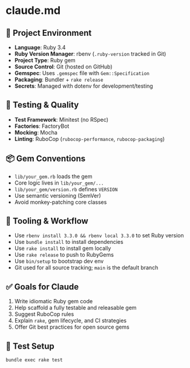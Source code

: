 # claude.md

## 💎 Project Environment

- **Language**: Ruby 3.4
- **Ruby Version Manager**: rbenv (`.ruby-version` tracked in Git)
- **Project Type**: Ruby gem
- **Source Control**: Git (hosted on GitHub)
- **Gemspec**: Uses `.gemspec` file with `Gem::Specification`
- **Packaging**: Bundler + `rake release`
- **Secrets**: Managed with dotenv for development/testing

## 🧪 Testing & Quality

- **Test Framework**: Minitest (no RSpec)
- **Factories**: FactoryBot
- **Mocking**: Mocha
- **Linting**: RuboCop (`rubocop-performance`, `rubocop-packaging`)

## 📦 Gem Conventions

- `lib/your_gem.rb` loads the gem
- Core logic lives in `lib/your_gem/...`
- `lib/your_gem/version.rb` defines `VERSION`
- Use semantic versioning (SemVer)
- Avoid monkey-patching core classes

## 🔧 Tooling & Workflow

- Use `rbenv install 3.3.0 && rbenv local 3.3.0` to set Ruby version
- Use `bundle install` to install dependencies
- Use `rake install` to install gem locally
- Use `rake release` to push to RubyGems
- Use `bin/setup` to bootstrap dev env
- Git used for all source tracking; `main` is the default branch

## ✅ Goals for Claude

1. Write idiomatic Ruby gem code
2. Help scaffold a fully testable and releasable gem
3. Suggest RuboCop rules
4. Explain `rake`, gem lifecycle, and CI strategies
5. Offer Git best practices for open source gems

## 🧪 Test Setup

```sh
bundle exec rake test
